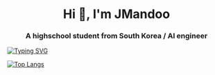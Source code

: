 <h1 align="center">Hi 👋, I'm JMandoo</h1>
<h3 align="center">A highschool student from South Korea / AI engineer </h3>

[![Typing SVG](https://readme-typing-svg.demolab.com?font=Nanum+Gothic&weight=800&pause=1000&color=000000&width=435&lines=Welcome+to+JMandoo's+GitHub)](https://git.io/typing-svg)

[![Top Langs](https://github-readme-stats.vercel.app/api/top-langs/?username=JMandoo1014&layout=compact)](https://github.com/anuraghazra/github-readme-stats)

